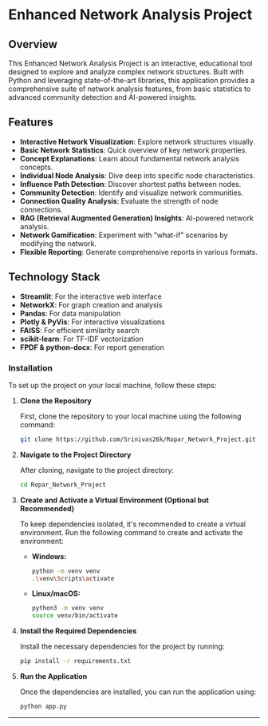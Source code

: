 # Enhanced Network Analysis Project

## Overview

This Enhanced Network Analysis Project is an interactive, educational tool designed to explore and analyze complex network structures. Built with Python and leveraging state-of-the-art libraries, this application provides a comprehensive suite of network analysis features, from basic statistics to advanced community detection and AI-powered insights.

## Features

- **Interactive Network Visualization**: Explore network structures visually.
- **Basic Network Statistics**: Quick overview of key network properties.
- **Concept Explanations**: Learn about fundamental network analysis concepts.
- **Individual Node Analysis**: Dive deep into specific node characteristics.
- **Influence Path Detection**: Discover shortest paths between nodes.
- **Community Detection**: Identify and visualize network communities.
- **Connection Quality Analysis**: Evaluate the strength of node connections.
- **RAG (Retrieval Augmented Generation) Insights**: AI-powered network analysis.
- **Network Gamification**: Experiment with "what-if" scenarios by modifying the network.
- **Flexible Reporting**: Generate comprehensive reports in various formats.

## Technology Stack

- **Streamlit**: For the interactive web interface
- **NetworkX**: For graph creation and analysis
- **Pandas**: For data manipulation
- **Plotly & PyVis**: For interactive visualizations
- **FAISS**: For efficient similarity search
- **scikit-learn**: For TF-IDF vectorization
- **FPDF & python-docx**: For report generation

### **Installation**

To set up the project on your local machine, follow these steps:

1. **Clone the Repository**

   First, clone the repository to your local machine using the following command:
   ```bash
   git clone https://github.com/Srinivas26k/Ropar_Network_Project.git
   ```

2. **Navigate to the Project Directory**

   After cloning, navigate to the project directory:
   ```bash
   cd Ropar_Network_Project
   ```

3. **Create and Activate a Virtual Environment (Optional but Recommended)**

   To keep dependencies isolated, it's recommended to create a virtual environment. Run the following command to create and activate the environment:

   - **Windows:**
     ```bash
     python -m venv venv
     .\venv\Scripts\activate
     ```

   - **Linux/macOS:**
     ```bash
     python3 -m venv venv
     source venv/bin/activate
     ```

4. **Install the Required Dependencies**

   Install the necessary dependencies for the project by running:
   ```bash
   pip install -r requirements.txt
   ```

5. **Run the Application**

   Once the dependencies are installed, you can run the application using:
   ```bash
   python app.py
   ```

---



